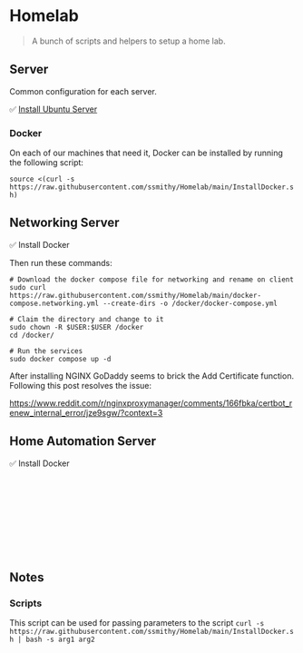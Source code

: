 # Homelab
> A bunch of scripts and helpers to setup a home lab.

## Server
Common configuration for each server.

✅ [Install Ubuntu Server](https://ubuntu.com/download/server)

### Docker
On each of our machines that need it, Docker can be installed by running the following script:

`source <(curl -s https://raw.githubusercontent.com/ssmithy/Homelab/main/InstallDocker.sh)`

## Networking Server

✅ Install Docker

Then run these commands:

    # Download the docker compose file for networking and rename on client
    sudo curl https://raw.githubusercontent.com/ssmithy/Homelab/main/docker-compose.networking.yml --create-dirs -o /docker/docker-compose.yml

    # Claim the directory and change to it
    sudo chown -R $USER:$USER /docker
    cd /docker/

    # Run the services
    sudo docker compose up -d

After installing NGINX GoDaddy seems to brick the Add Certificate function. Following this post resolves the issue:

https://www.reddit.com/r/nginxproxymanager/comments/166fbka/certbot_renew_internal_error/jze9sgw/?context=3

## Home Automation Server

✅ Install Docker





<br><br>
<br><br>
<br><br>
<br><br>

## Notes
### Scripts
This script can be used for passing parameters to the script
`curl -s https://raw.githubusercontent.com/ssmithy/Homelab/main/InstallDocker.sh | bash -s arg1 arg2`